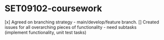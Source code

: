 # SET09102-coursework

[x] Agreed on branching strategy - main/develop/feature branch.
[] Created issues for all overarching pieces of functionality - need subtasks (implement functionality, unit test tasks)
